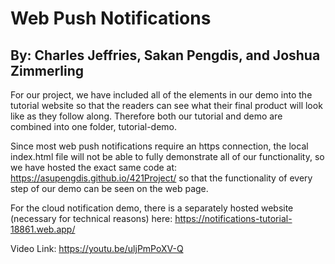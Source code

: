 # Web Push Notifications

## By: Charles Jeffries, Sakan Pengdis, and Joshua Zimmerling

For our project, we have included all of the elements in our demo into the tutorial website so that the readers can see what their final product will look like as they follow along. Therefore both our tutorial and demo are combined into one folder, tutorial-demo.  

Since most web push notifications require an https connection, the local index.html file will not be able to fully demonstrate all of our functionality, so we have hosted the exact same code at: https://asupengdis.github.io/421Project/ so that the functionality of every step of our demo can be seen on the web page.  

For the cloud notification demo, there is a separately hosted website (necessary for technical reasons) here: https://notifications-tutorial-18861.web.app/

Video Link: https://youtu.be/uljPmPoXV-Q
